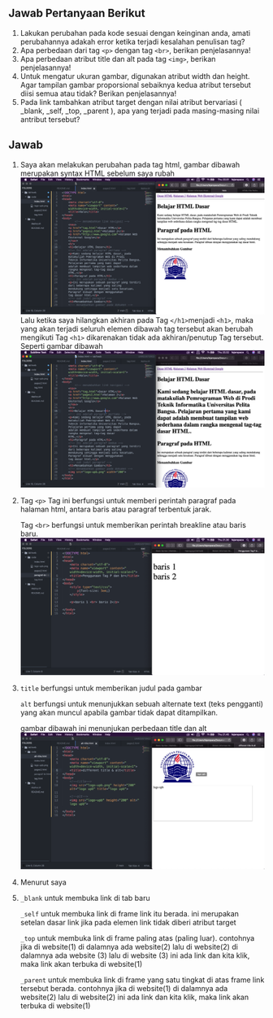 ## Jawab Pertanyaan Berikut
1. Lakukan perubahan pada kode sesuai dengan keinginan anda, amati perubahannya adakah
error ketika terjadi kesalahan penulisan tag?
2. Apa perbedaan dari tag `<p>` dengan tag `<br>`, berikan penjelasannya! 
3. Apa perbedaan atribut title dan alt pada tag `<img>`, berikan penjelasannya!
4. Untuk mengatur ukuran gambar, digunakan atribut width dan height. Agar tampilan gambar
proporsional sebaiknya kedua atribut tersebut diisi semua atau tidak? Berikan penjelasannya!
5. Pada link tambahkan atribut target dengan nilai atribut bervariasi ( _blank, _self, _top,
_parent ), apa yang terjadi pada masing-masing nilai antribut tersebut?

## Jawab
1. Saya akan melakukan perubahan pada tag html, gambar dibawah merupakan syntax HTML sebelum saya rubah
![img1!](img/1/before.png "before")
Lalu ketika saya hilangkan akhiran pada Tag `</h1>`menjadi `<h1>`, maka yang akan terjadi seluruh elemen dibawah tag tersebut akan berubah mengikuti Tag `<h1>` dikarenakan tidak ada akhiran/penutup Tag tersebut. 
Seperti gambar dibawah
![img1!](img/1/after.png "after")

2. Tag `<p>`
Tag ini berfungsi untuk memberi perintah paragraf pada halaman html, antara baris atau paragraf terbentuk jarak.

	Tag `<br>` berfungsi untuk memberikan perintah breakline atau baris baru.
![img2!](img/2/p-br.png "paragraf & br")

3. `title` berfungsi untuk memberikan judul pada gambar

	`alt` berfungsi untuk menunjukkan sebuah alternate text (teks pengganti) yang akan muncul apabila gambar tidak dapat ditampilkan.

	gambar dibawah ini menunjukan perbedaan title dan alt
![img3!](img/3/alt-title.png "alt title")

4. Menurut saya

5. `_blank` untuk membuka link di tab baru

	`_self` untuk membuka link di frame link itu berada. ini merupakan setelan dasar link jika pada elemen link tidak diberi atribut target

	`_top` untuk membuka link di frame paling atas (paling luar).  contohnya jika di website(1) di dalamnya ada website(2) lalu di website(2) di dalamnya ada website (3) lalu di website (3) ini ada link dan kita klik, maka link akan terbuka di website(1)

	`_parent` untuk membuka link di frame yang satu tingkat di atas frame link tersebut berada. contohnya jika di website(1) di dalamnya ada website(2) lalu di website(2) ini ada link dan kita klik, maka link akan terbuka di website(1)